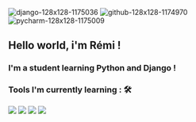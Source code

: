 ![django-128x128-1175036](https://user-images.githubusercontent.com/81576696/123418509-6bd94800-d5b9-11eb-9e7c-3fa89c5a4959.png)
![github-128x128-1174970](https://user-images.githubusercontent.com/81576696/123418527-6f6ccf00-d5b9-11eb-8d64-bd39ecc2b1bf.png)
![pycharm-128x128-1175009](https://user-images.githubusercontent.com/81576696/123418540-7398ec80-d5b9-11eb-9a32-a171b312b72f.png)
## Hello world, i'm Rémi !

### I'm a student learning Python and Django !


### Tools I'm currently learning : 🛠
<img src="https://img.shields.io/badge/python%20-%2314354C.svg?&style=for-the-badge&logo=python&logoColor=white"> <img src="https://img.shields.io/badge/git%20-%23F05033.svg?&style=for-the-badge&logo=git&logoColor=white"/> <img src="https://img.shields.io/badge/javascript%20-%23323330.svg?&style=for-the-badge&logo=javascript&logoColor=%23F7DF1E"> <img src="https://img.shields.io/badge/html5%20-%23E34F26.svg?&style=for-the-badge&logo=html5&logoColor=white">

